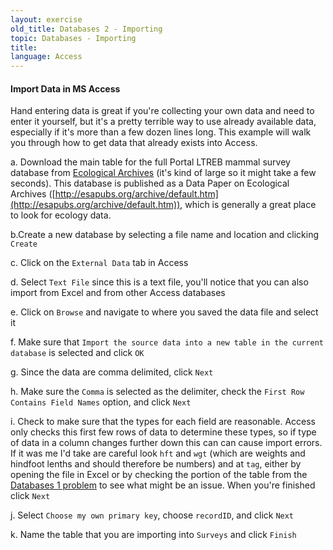 ```yaml
---
layout: exercise
old_title: Databases 2 - Importing
topic: Databases - Importing
title:
language: Access
---
```


#### Import Data in MS Access

Hand entering data is great if you're collecting your own data and need
to enter it yourself, but it's a pretty terrible way to use already
available data, especially if it's more than a few dozen lines long.
This example will walk you through how to get data that already exists
into Access.

​a. Download the main table for the full Portal LTREB mammal survey
database from [Ecological
Archives](http://esapubs.org/archive/ecol/E090/118/Portal_rodents_19772002.csv)
(it's kind of large so it might take a few seconds). This database is
published as a Data Paper on Ecological Archives
([http://esapubs.org/archive/default.htm](http://esapubs.org/archive/default.htm)),
which is generally a great place to look for ecology data.

b.Create a new database by selecting a file name and location and
clicking `Create`

​c. Click on the `External Data` tab in Access

​d. Select `Text File` since this is a text file, you'll notice that
you can also import from Excel and from other Access databases

​e. Click on `Browse` and navigate to where you saved the data file
and select it

​f. Make sure that `Import the source data into a new table in the
current database` is selected and click `OK`

​g. Since the data are comma delimited, click `Next`

​h. Make sure the `Comma` is selected as the delimiter, check the
`First Row Contains Field Names` option, and click `Next`

​i. Check to make sure that the types for each field are reasonable.
Access only checks this first few rows of data to determine these types,
so if type of data in a column changes further down this can can cause
import errors. If it was me I'd take are careful look `hft` and
`wgt` (which are weights and hindfoot lenths and should therefore be
numbers) and at `tag`, either by opening the file in Excel or by
checking the portion of the table from the [Databases 1
problem](databases-1-problem) to see what might be an issue. When you're
finished click `Next`

​j. Select `Choose my own primary key`, choose `recordID`, and click
`Next`

​k. Name the table that you are importing into `Surveys` and
click `Finish`
